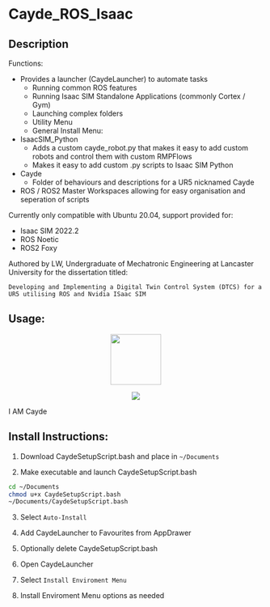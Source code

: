 # Cayde_ROS_Isaac
## Description
Functions:
- Provides a launcher (CaydeLauncher) to automate tasks
  - Running common ROS features
  - Running Isaac SIM Standalone Applications (commonly Cortex / Gym)
  - Launching complex folders
  - Utility Menu
  - General Install Menu:
- IsaacSIM_Python
  - Adds a custom cayde_robot.py that makes it easy to add custom robots and control them with custom RMPFlows
  - Makes it easy to add custom .py scripts to Isaac SIM Python
- Cayde
  - Folder of behaviours and descriptions for a UR5 nicknamed Cayde
- ROS / ROS2 Master Workspaces allowing for easy organisation and seperation of scripts

Currently only compatible with Ubuntu 20.04, support provided for:
- Isaac SIM 2022.2
- ROS Noetic
- ROS2 Foxy

Authored by LW, Undergraduate of Mechatronic Engineering at Lancaster University for the dissertation titled:

```Developing and Implementing a Digital Twin Control System (DTCS) for a UR5 utilising ROS and Nvidia ISaac SIM```

## Usage:
<p align="center">
 <img src="https://user-images.githubusercontent.com/65248566/218260574-a83cd6ab-07f8-4f88-8f2c-bebf3f48dbf3.png" width=100 height=100 />
</p>

<p align="center">
 <img src="https://user-images.githubusercontent.com/65248566/218261000-a43e2090-6c92-48e2-840b-360386d21f69.png" />
</p>



I AM Cayde

## Install Instructions:

1. Download CaydeSetupScript.bash and place in ```~/Documents```

2. Make executable and launch CaydeSetupScript.bash
```bash
cd ~/Documents
chmod u+x CaydeSetupScript.bash
~/Documents/CaydeSetupScript.bash
```

3. Select ```Auto-Install```

4. Add CaydeLauncher to Favourites from AppDrawer

5. Optionally delete CaydeSetupScript.bash

6. Open CaydeLauncher

7. Select ```Install Enviroment Menu```

8. Install Enviroment Menu options as needed




